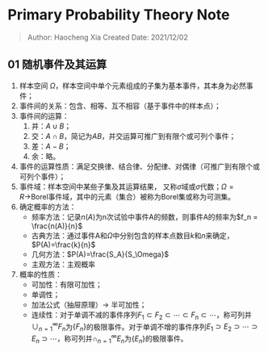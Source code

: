 # Primary Probability Theory Note

> Author: Haocheng Xia
> Created Date: 2021/12/02

## 01 随机事件及其运算

1. 样本空间 $\Omega$，样本空间中单个元素组成的子集为基本事件，其本身为必然事件；
2. 事件间的关系：包含、相等、互不相容（基于事件中的样本点）；
3. 事件间的运算：
   1. 并：$A \cup B$；
   2. 交：$A \cap B$，简记为$AB$，并交运算可推广到有限个或可列个事件；
   3. 差：$A - B$；
   4. 余：略。
4. 事件的运算性质：满足交换律、结合律、分配律、对偶律（可推广到有限个或可列个事件）；
5. 事件域：样本空间中某些子集及其运算结果， 又称$\sigma$域或$\sigma$代数；$\Omega = R \rightarrow$Borel事件域，其中的元素（集合）被称为Borel集或称为可测集。
6. 确定概率的方法：
   * 频率方法：记录$n(A)$为n次试验中事件A的频数，则事件A的频率为$f_n = \frac{n(A)}{n}$
   * 古典方法：通过事件A和$\Omega$中分别包含的样本点数目$k$和$n$来确定，$P(A)=\frac{k}{n}$
   * 几何方法：$P(A)=\frac{S_A}{S_\Omega}$
   * 主观方法：主观概率
7. 概率的性质：
   * 可加性：有限可加性；
   * 单调性；
   * 加法公式（抽屉原理）$\rightarrow$ 半可加性；
   * 连续性：对于单调不减的事件序列$F_1 \subset F_2 \subset \cdots \subset F_n \subset \cdots$，称可列并$\cup_{n=1}^\infty F_n$为$\{F_n\}$的极限事件。对于单调不增的事件序列$E_1 \supset E_2 \supset \cdots \supset E_n \supset \cdots$，称可列并$\cap_{n=1}^\infty E_n$为$\{E_n\}$的极限事件。
